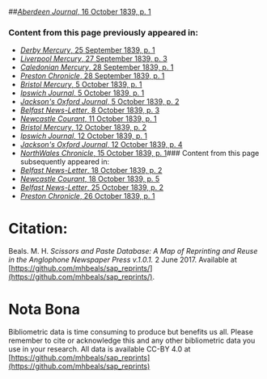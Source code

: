##[*Aberdeen Journal*, 16 October 1839, p. 1](https://mhbeals.github.io/sap_html/Aberdeen-Journal/Aberdeen-Journal-16-October-1839-p-1)

### Content from this page previously appeared in:
+ [*Derby Mercury*, 25 September 1839, p. 1](https://mhbeals.github.io/sap_html/Derby-Mercury/Derby-Mercury-25-September-1839-p-1)
+ [*Liverpool Mercury*, 27 September 1839, p. 3](https://mhbeals.github.io/sap_html/Liverpool-Mercury/Liverpool-Mercury-27-September-1839-p-3)
+ [*Caledonian Mercury*, 28 September 1839, p. 1](https://mhbeals.github.io/sap_html/Caledonian-Mercury/Caledonian-Mercury-28-September-1839-p-1)
+ [*Preston Chronicle*, 28 September 1839, p. 1](https://mhbeals.github.io/sap_html/Preston-Chronicle/Preston-Chronicle-28-September-1839-p-1)
+ [*Bristol Mercury*, 5 October 1839, p. 1](https://mhbeals.github.io/sap_html/Bristol-Mercury/Bristol-Mercury-5-October-1839-p-1)
+ [*Ipswich Journal*, 5 October 1839, p. 1](https://mhbeals.github.io/sap_html/Ipswich-Journal/Ipswich-Journal-5-October-1839-p-1)
+ [*Jackson's Oxford Journal*, 5 October 1839, p. 2](https://mhbeals.github.io/sap_html/Jackson's-Oxford-Journal/Jackson's-Oxford-Journal-5-October-1839-p-2)
+ [*Belfast News-Letter*, 8 October 1839, p. 3](https://mhbeals.github.io/sap_html/Belfast-News-Letter/Belfast-News-Letter-8-October-1839-p-3)
+ [*Newcastle Courant*, 11 October 1839, p. 1](https://mhbeals.github.io/sap_html/Newcastle-Courant/Newcastle-Courant-11-October-1839-p-1)
+ [*Bristol Mercury*, 12 October 1839, p. 2](https://mhbeals.github.io/sap_html/Bristol-Mercury/Bristol-Mercury-12-October-1839-p-2)
+ [*Ipswich Journal*, 12 October 1839, p. 1](https://mhbeals.github.io/sap_html/Ipswich-Journal/Ipswich-Journal-12-October-1839-p-1)
+ [*Jackson's Oxford Journal*, 12 October 1839, p. 4](https://mhbeals.github.io/sap_html/Jackson's-Oxford-Journal/Jackson's-Oxford-Journal-12-October-1839-p-4)
+ [*NorthWales Chronicle*, 15 October 1839, p. 1](https://mhbeals.github.io/sap_html/NorthWales-Chronicle/NorthWales-Chronicle-15-October-1839-p-1)### Content from this page subsequently appeared in:
+ [*Belfast News-Letter*, 18 October 1839, p. 2](https://mhbeals.github.io/sap_html/Belfast-News-Letter/Belfast-News-Letter-18-October-1839-p-2)
+ [*Newcastle Courant*, 18 October 1839, p. 5](https://mhbeals.github.io/sap_html/Newcastle-Courant/Newcastle-Courant-18-October-1839-p-5)
+ [*Belfast News-Letter*, 25 October 1839, p. 2](https://mhbeals.github.io/sap_html/Belfast-News-Letter/Belfast-News-Letter-25-October-1839-p-2)
+ [*Preston Chronicle*, 26 October 1839, p. 1](https://mhbeals.github.io/sap_html/Preston-Chronicle/Preston-Chronicle-26-October-1839-p-1)
                    
# Citation: 

Beals. M. H. *Scissors and Paste Database: A Map of Reprinting and Reuse in the Anglophone Newspaper Press v.1.0.1.* 2 June 2017. Available at [https://github.com/mhbeals/sap_reprints/](https://github.com/mhbeals/sap_reprints/). 
                    
# Nota Bona

Bibliometric data is time consuming to produce but benefits us all. Please remember to cite or acknowledge this and any other bibliometric data you use in your research. All data is available CC-BY 4.0 at [https://github.com/mhbeals/sap_reprints](https://github.com/mhbeals/sap_reprints)